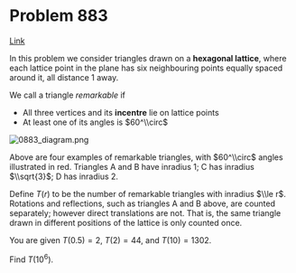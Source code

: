 # Problem 883

[Link](https://projecteuler.net/problem=883)

In this problem we consider triangles drawn on a **hexagonal lattice**, where each lattice point in the plane has six neighbouring points equally spaced around it, all distance $1$ away.

We call a triangle *remarkable* if

*   All three vertices and its **incentre** lie on lattice points
*   At least one of its angles is $60^\\circ$

![0883_diagram.png](resources/images/0883_diagram.png?1707941179)

Above are four examples of remarkable triangles, with $60^\\circ$ angles illustrated in red. Triangles A and B have inradius $1$; C has inradius $\\sqrt{3}$; D has inradius $2$.

Define $T(r)$ to be the number of remarkable triangles with inradius $\\le r$. Rotations and reflections, such as triangles A and B above, are counted separately; however direct translations are not. That is, the same triangle drawn in different positions of the lattice is only counted once.

You are given $T(0.5)=2$, $T(2)=44$, and $T(10)=1302$.

Find $T(10^6)$.
